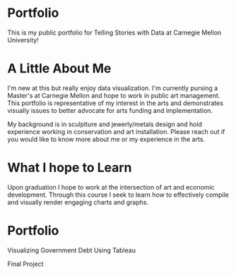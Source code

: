# Portfolio
This is my public portfolio for Telling Stories with Data at Carnegie Mellon University!

# A Little About Me
I'm new at this but really enjoy data visualization. I'm currently pursing a Master's at Carnegie Mellon and hope to work in public art management. This portfolio is representative of my interest in the arts and demonstrates visually issues to better advocate for arts funding and implementation.

My background is in sculplture and jewerly/metals design and hold experience working in conservation and art installation.  Please reach out if you would like to know more about me or my experience in the arts.

# What I hope to Learn
Upon graduation I hope to work at the intersection of art and economic development. Through this course I seek to learn how to effectively compile and visually render engaging charts and graphs. 

# Portfolio
Visualizing Government Debt Using Tableau

Final Project
